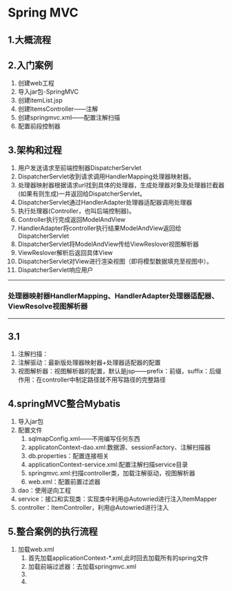 # Spring MVC

## 1.大概流程

## 2.入门案例
1. 创建web工程
2. 导入jar包-SpringMVC
3. 创建itemList.jsp
4. 创建ItemsController——注解
5. 创建springmvc.xml——配置注解扫描
6. 配置前段控制器

## 3.架构和过程
1. 用户发送请求至前端控制器DispatcherServlet
2. DispatcherServlet收到请求调用HandlerMapping处理器映射器。
3. 处理器映射器根据请求url找到具体的处理器，生成处理器对象及处理器拦截器(如果有则生成)一并返回给DispatcherServlet。
4. DispatcherServlet通过HandlerAdapter处理器适配器调用处理器
5. 执行处理器(Controller，也叫后端控制器)。
6. Controller执行完成返回ModelAndView
7. HandlerAdapter将controller执行结果ModelAndView返回给DispatcherServlet
8. DispatcherServlet将ModelAndView传给ViewReslover视图解析器
9. ViewReslover解析后返回具体View
10. DispatcherServlet对View进行渲染视图（即将模型数据填充至视图中）。
11. DispatcherServlet响应用户

----------

### 处理器映射器HandlerMapping、HandlerAdapter处理器适配器、ViewResolve视图解析器

----------
## 3.1
1. 注解扫描：
2. 注解驱动：最新版处理器映射器+处理器适配器的配置
3. 视图解析器：视图解析器的配置，默认是jsp——prefix：前缀，suffix：后缀 作用：在controller中制定路径就不用写路径的完整路径

## 4.springMVC整合Mybatis
1. 导入jar包
2. 配置文件
	1. sqlmapConfig.xml——不用编写任何东西
	2. applicatonContext-dao.xml:数据源、sessionFactory、注解扫描器
	3. db.properties：配置连接相关
	4. applicationContext-service.xml:配置注解扫描service目录
	5. springmvc.xml:扫描controller类，加载注解驱动，视图解析器
	6. web.xml：配置前置过滤器
1. dao：使用逆向工程
2. service：接口和实现类：实现类中利用@Autowried进行注入ItemMapper
3. controller：ItemController，利用@Autowried进行注入

## 5.整合案例的执行流程
1. 加载web.xml
	1. 首先加载applicationContext-*.xml,此时回去加载所有的spring文件
	2. 加载前端过滤器：去加载springmvc.xml
	3. 
	3. 